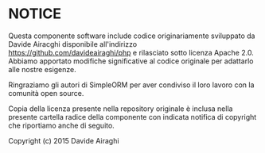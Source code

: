 NOTICE
======

Questa componente software include codice originariamente sviluppato da Davide Airacghi disponibile all'indirizzo https://github.com/davideairaghi/php e rilasciato sotto licenza Apache 2.0. Abbiamo apportato modifiche significative al codice originale per adattarlo alle nostre esigenze.

Ringraziamo gli autori di SimpleORM per aver condiviso il loro lavoro con la comunità open source.

Copia della licenza presente nella repository originale è inclusa nella presente cartella radice della componente con indicata notifica di copyright che riportiamo anche di seguito.

Copyright (c) 2015 Davide Airaghi
